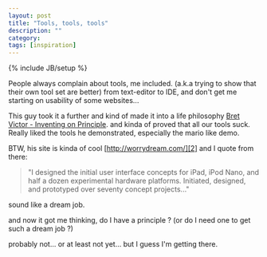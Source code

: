 ```yaml
---
layout: post
title: "Tools, tools, tools"
description: ""
category: 
tags: [inspiration]
---
```

{% include JB/setup %}

People always complain about tools, me included.
(a.k.a trying to show that their own tool set are better)
from text-editor to IDE, and don't get me starting on usability of some websites...

This guy took it a further and kind of made it into a life philosophy
[Bret Victor - Inventing on Principle][1]. and kinda of proved that all our tools suck.
Really liked the tools he demonstrated, especially the mario like demo.

BTW, his site is kinda of cool [http://worrydream.com/][2]
and I quote from there:
> "I designed the initial user interface concepts for iPad, iPod Nano, and half a
> dozen  experimental  hardware  platforms.  Initiated,  designed,  and  prototyped  over
> seventy concept projects..."

sound like a dream job.

and now it got me thinking, do I have a principle ? (or do I need one to get such a dream job ?)

probably not... or at least not yet... but I guess I'm getting there.

[1]: http://vimeo.com/36579366
[2]: http://worrydream.com/